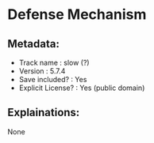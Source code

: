 # Defense Mechanism 

## Metadata:

* Track name        : slow (?)
* Version           : 5.7.4
* Save included?    : Yes
* Explicit License? : Yes (public domain)

## Explainations:

None
